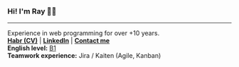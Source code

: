 ### Hi! I'm Ray 👋✨
***

Experience in web programming for over +10 years.
<br />
**[Habr (CV)](https://career.habr.com/isolution666)** |
**[LinkedIn](https://www.linkedin.com/in/inc-defina/)** | 
**[Сontact me](https://solutions-dev.netlify.app)**
<br />
**English level:** [B1](https://www.efset.org/ru/cefr/b1/)
<br />
**Teamwork experience:**  Jira / Kaiten (Agile, Kanban) 
